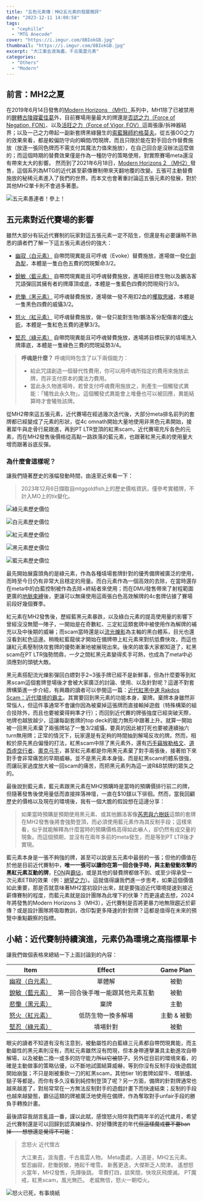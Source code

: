 ```yaml
---
title: "五色元素傳：MH2五元素的發展簡評"
date: "2023-12-11 14:00:58"
tags:
  - "cephille"
  - "MTG Anecode"
cover: "https://i.imgur.com/8BIokGB.jpg"
thumbnail: "https://i.imgur.com/8BIokGB.jpg"
excerpt: "大江東去浪淘盡，千古風雲元素"
categories:
  - "Others"
  - "Modern"
---
```


## 前言：MH2之夏

在2019年6月14日發售的[Modern Horizons （MH1）](https://scryfall.com/sets/mh1?as=grid&order=set)系列中，MH1除了已被禁用的[醒轉古陵寢霍佳葛](https://cards.scryfall.io/large/front/0/0/0049e68d-0caf-474f-9523-dad343f1250a.jpg?16)外，目前賽場用量最大的牌還是[否認之力（Force of Negation, FON）](https://cards.scryfall.io/large/front/e/9/e9be371c-c688-44ad-ab71-bd4c9f242d58.jpg?1562201382)、以及[活旺之力（Force of Vigor, FOV）](https://cards.scryfall.io/large/front/0/1/017c415b-d635-43c6-92b8-8c95d1c4ff8d.jpg?1562202072)這兩張康/拆神器結界；以及一己之力帶起一副新套牌黑綠醫生的[索藍醫師約格莫夫](https://cards.scryfall.io/large/front/8/6/8690cbcc-f8fd-41f7-9e28-e61c12b04014.jpg?1665611812)。從五張OO之力的效果來看，都是較偏防守向的瞬間/閃現牌，而且只限於能在對手回合作替費施放（放逐一張同色牌而不需支付其魔法力值來施放），在自己回合是沒辦法這麼做的；而這個時期的替費效果僅是作為一種防守的策略使用，對實際賽場meta還沒有帶來太大的影響。
然而到了2021年6月18日，[Modern Horizons 2 （MH2）](https://scryfall.com/sets/mh2?as=grid&order=set)發售，這個系列為MTG的近代甚至薪傳賽制帶來天翻地覆的改變。五張可主動替費施放的秘稀元素進入了我們的世界。而本文也會著重討論這五張元素的發展，對於其他MH2單卡則不會過多著墨。

![五元素愚連者！參上！](https://i.imgur.com/DeoCZKd.jpg)

## 五元素對近代賽場的影響

雖然大部分有玩近代賽制的玩家對這五張元素一定不陌生，但還是有必要讓稍不熟悉的讀者們了解一下這五張元素過份的強大：

- [幽寂（白元素）](https://cards.scryfall.io/large/front/4/7/47a6234f-309f-4e03-9263-66da48b57153.jpg?1626094105)
自帶閃現異能且可呼魂（Evoke）替費施放，進場做一發[化劍為犁](https://cards.scryfall.io/large/front/7/c/7cdee412-3519-4626-80ca-e3e431a604f0.jpg?1698988109)，本體是一隻白色五費的閃現繫命3/2。

- [銳敏（藍元素）](https://cards.scryfall.io/large/front/7/0/701256d5-1389-48b7-9581-d6037209bd06.jpg?1626095059)
自帶閃現異能且可呼魂替費施放，進場把目標生物以及鵬洛客咒語彈回其擁有者的牌庫頂或底，本體是一隻藍色四費的閃現飛行3/3。

- [悲慟（黑元素）](https://cards.scryfall.io/large/front/e/6/e6befbc4-1320-4f26-bd9f-b1814fedda10.jpg?1626095577)
可呼魂替費施放，進場做一發不用扣2血的[攫取思緒](https://cards.scryfall.io/large/front/b/2/b281a308-ab6b-47b6-bec7-632c9aaecede.jpg?1599706001)，本體是一隻黑色四費的威懾3/2。

- [怒火（紅元素）](https://cards.scryfall.io/large/front/b/d/bd281158-8180-40b9-a5b7-03cfc712d81a.jpg?1701690468)
可呼魂替費施放，做一發只能對生物/鵬洛客分配傷害的[煙火術](https://cards.scryfall.io/large/front/5/1/51893dd5-e70f-44bb-85d4-e31480ba84d6.jpg?1562825154)，本體是一隻紅色五費的連擊3/3。

- [堅忍（綠元素）](https://cards.scryfall.io/large/front/e/b/eb0e0404-4846-4891-acfa-bd0951ecf9c6.jpg?1626097375)
自帶閃現異能且可呼魂替費施放，進場將目標玩家的墳場洗入牌庫底，本體是一隻綠色三費的閃現延勢3/4。

> **呼魂是什麼？** 
> 呼魂同時包含了以下兩個能力：
> - 給此咒語創造一個替代性費用，你可以用呼魂所指定的費用來施放此牌，而非支付原本的魔法力費用。
> - 當此永久物進場時，若曾支付呼魂費用施放之，則產生一個觸發式異能：「犧牲此永久物」。這個觸發式異能會上堆疊也可以被回應，異能結算時才會犧牲該牌。

從MH2帶來這五張元素，近代賽場在經過幾次迭代後，大部分meta排名前列的套牌都已經變成了元素的形狀，從4c omnath開始大量地使用非黑色元素開始，接著犀牛與走骨行屍跟進，再到PT LTR登頂的紅黑scam，近代賽場充斥各色的元素，而在MH2發售後價格從高點一路跌落的藍元素，也跟著紅黑元素的使用量大增而跟著谷底反彈。

### 為什麼會這樣呢？

讓我們隨著歷史的漲幅發動時間，由遠至近來看一下：

> 2023年12月6日擷取自mtggoldfish上的歷史價格資訊，僅參考實體牌，不計入MO上的tix變化。

![綠元素歷史價位](https://i.imgur.com/Y8lBXKS.jpg)

![白元素歷史價位](https://i.imgur.com/5QLPKs7.jpg)

![紅元素歷史價位](https://i.imgur.com/yEzVpGy.jpg)

![黑元素歷史價位](https://i.imgur.com/ZgZGLgZ.jpg)

![藍元素歷史價位](https://i.imgur.com/4LsaQaZ.jpg)

最先開始展露頭角的是綠元素，作為各種墳場套牌針對的優秀備牌被廣泛的使用，而時至今日仍有非常大且穩定的用量。而白元素作為一個高效的去除，在當時還存在meta中的白藍控制被作為去除+終結者來使用；而在DMU發售帶來了射程範圍更廣的[地脈束縛](https://cards.scryfall.io/large/front/3/c/3c3ac3dd-35db-447f-8674-37b4680a1ef7.jpg?1673306500)後，更讓可以無痛使用這兩張白色高效解牌的4c套牌佔據了賽場前段好幾個賽季。

紅元素在MH2發售後，歷經藍黑元素暴跌，以及綠白元素的提高使用量的影響下曾經沒沒無聞一陣子，一開始是在奇數紅、三定紅這類套牌中被使用作為解牌的補充以及中後期的威嚇；而scam當時還是以[流光爍影](https://cards.scryfall.io/large/front/2/d/2da5f3f8-5eef-498f-ba2c-2f3fbc3745aa.jpg?1562201088)為主軸的黑白體系，目光也還沒看到紅色這邊。稍晚紅藍龍侯才開始在備牌帶上紅元素來對抗低費快攻，而這也讓紅元素壓制快攻套牌的優勢漸漸地被展現出來。後來的故事大家都知道了，紅黑scam在PT LTR強勢問鼎，一夕之間紅黑元素變得炙手可熱，也成為了meta中必須應對的頭號大敵。

黑元素搭配流光爍影彈回白嫖對手2~3張手牌已經不是新鮮事，但為什麼要等到紅黑scam這個套牌登場後才會被大家廣泛的討論、使用、以及針對呢？這邊不對套牌構築進一步介紹，有興趣的讀者可以參閱這一篇：[近代紅黑中速 Rakdos Scam：近代環境的霸主](https://guildmagesforum.tw/Modern-Rakdos-Scam/)。其實要回到黑元素的功能本身，棄牌。棄牌本身雖然非常惱人，但這件事通常不會讓你因為被棄掉這張牌而直接輸掉遊戲（特殊構築的組合技除外，而且也要被棄得夠準才行）；而回到近代賽的牌張強度已經突破天際，地牌也越放越少，這讓每副套牌的top deck的能力無形中跟著上升。就算一開始被一回黑元素棄了兩張牌站了一隻3/2威懾，要真的因此被打死也要被連續抽六turn無用牌；正常的情況下，玩家還是有足夠的時間抽到解場反攻的牌。然而，相較於原先黑白偏慢的打法，紅黑scam中除了黑元素外，還有[巧手竊猴勒格文](https://cards.scryfall.io/large/front/a/9/a9738cda-adb1-47fb-9f4c-ecd930228c4d.jpg?1681963138)、[道西虛空行者](https://cards.scryfall.io/large/front/d/c/dce5db87-4a78-4b8d-b5c2-918ccd1ba4e3.jpg?1626095427)、[奧克弓手](https://cards.scryfall.io/large/front/7/c/7c024bae-5631-4e20-ac69-df392ac9e109.jpg?1686968669)，甚至紅元素都是你用黑元素棄了對手兩張後，接著拍下來對手會非常痛苦的早期威嚇。並不是黑元素本身強，而是紅黑scam的體系很強，而讓玩家過度放大被一回scam的痛苦，而把黑元素列為這一波R&B禁牌的眾矢之的。

最後說到藍元素，藍元素跟黑元素在MH2預購時是當時的預購價排行前二的牌，但隨著發售後使用量低而直接摔落神壇，一直在$10鎂以下徘徊。然而，當我回顧歷史的價格以及現在的環境後，我有一個大膽的假設想在這邊分享：

> 如果當時預購是預期使用黑元素、或其他鵬洛客像[芮恩與六樹妖](https://cards.scryfall.io/normal/front/4/a/4a706ecf-3277-40e3-871c-4ba4ead16e20.jpg?1582053605)這類的套牌在MH2發售後將會強勢登頂，而必須使用藍元素作為其反制手段；這樣來看，似乎就能解釋為什麼當時的預購價格高得如此嚇人，卻仍然有成交量的現象。而這個預期，並沒有在兩年多前的meta發生，而是等到PT LTR後才實現。

藍元素本身是一張不夠強的牌，甚至可以說是五元素中最弱的一張；但他的價值在於他是目前近代賽制中，**唯一一張可以讓你在第一回合後手時，與主動發動攻擊的黑紅元素互動的牌**，[FON](https://cards.scryfall.io/large/front/e/9/e9be371c-c688-44ad-ab71-bd4c9f242d58.jpg?1562201382)與[霸佔](https://cards.scryfall.io/large/front/d/c/dca0a9a8-5ebc-43a3-8450-420ab6b7b76e.jpg?1689996238)，或是其他的替費牌都做不到、或至少得承受一次元素ETB的效果（例：[絕望之力](https://cards.scryfall.io/large/front/8/f/8f497b0d-4448-4201-bd55-c147da1a216d.jpg?1562201644)）。這就值得讓我們進一步思考，如果這個價值如此重要，那是否就意味著MH2當初設計出來，就是要強迫近代環境提速到接近薪傳賽制的程度，而藍元素就是設計團隊為此埋下的伏筆？而更遠處去想，2024年將發售的Modern Horizons 3（MH3），近代賽制是否將更暴力地無限趨近於薪傳？或是設計團隊將吸取教訓，改印製更多降速的針對牌？這都是值得在未來的預覽中重點觀察的指標。

## 小結：近代賽制持續演進，元素仍為環境之高指標單卡

讓我們做個表格來總結一下上面討論到的內容：

| Item | Effect | Game Plan |
| :-: | :-: | :-: |
| [幽寂（白元素）](https://cards.scryfall.io/large/front/4/7/47a6234f-309f-4e03-9263-66da48b57153.jpg?1626094105) | 單體解 | 被動 |
| [銳敏（藍元素）](https://cards.scryfall.io/large/front/7/0/701256d5-1389-48b7-9581-d6037209bd06.jpg?1626095059) | 第一回合後手唯一能跟其他元素互動 | 被動 |
| [悲慟（黑元素）](https://cards.scryfall.io/large/front/e/6/e6befbc4-1320-4f26-bd9f-b1814fedda10.jpg?1626095577) | 棄牌 | 主動 |
| [怒火（紅元素）](https://cards.scryfall.io/large/front/b/d/bd281158-8180-40b9-a5b7-03cfc712d81a.jpg?1701690468) | 低防生物一換多解場 | 主動 & 被動 |
| [堅忍（綠元素）](https://cards.scryfall.io/large/front/e/b/eb0e0404-4846-4891-acfa-bd0951ecf9c6.jpg?1626097375) | 墳場針對 | 被動 |

眼尖的讀者不知道有沒有注意到，被動屬性的白藍綠三元素都自帶閃現異能，而主動屬性的黑元素則沒有，而紅元素雖然沒有閃現，但本身帶連擊兼具主動進攻自帶解場，以及被動二換一或多的防守能力~~所以它被禁了~~。另外從目前的環境來看，的確是主動做事的策略佔優，以不斷地試圖結算威嚇，等到你沒有反制手段後遊戲就開始崩盤；不只是剛被重砍一刀的紅黑scam，其他tier 1的套牌如犀牛、塔脈爐、鎚子等都是。而你有多久沒看到純控制登頂了呢？另一方面，備牌的針對牌通常也越來越差了，對局常常在一方無法反制對手的遊戲計畫下而快速結束；反制的手段也越來越變態，霸佔這類的牌被廣泛地使用在備牌，作為奪取對手unfair手段的勝負手轉換計畫。

最後請容我胡言亂語一番，謹以此賦，感懷怒火陪伴我們兩年半的近代歲月，希望近代賽制還是可以回歸到認真練操作、好好賺牌差的年代~~但這樣魔戒要不要ban掉⋯⋯想想還是覺得不可能~~：
>
> 念怒火 近代懷古
> 
> 大江東去，浪淘盡，千古風雲人物。
Meta盡處，人道是，MH2五元素。
堅忍幽寂，悲慟銳敏，捲起千堆雪。
新舊更迭，大傑斯乏人問津。
遙想怒火當年，MH2發售，先蹲後跳。
零費打四，談笑間，快攻灰飛煙滅。
PT魔戒，紅黑scam，風光無匹。
老威無信，怒火一朝啞火。

![怒火已死，有事燒紙](https://i.imgur.com/lqsySr3.jpg)
